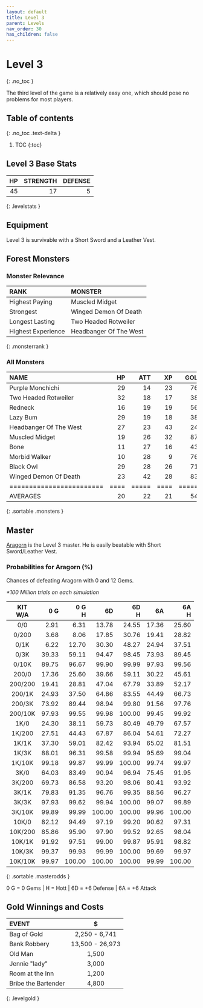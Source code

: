 ```yaml
---
layout: default
title: Level 3
parent: Levels
nav_order: 30
has_children: false
---
```

# Level 3
{: .no_toc }

The third level of the game is a relatively easy one, which should pose no problems for most players.

## Table of contents
{: .no_toc .text-delta }

1. TOC
{:toc}

## Level 3 Base Stats

| HP | STRENGTH | DEFENSE |
|---:|---------:|--------:|
| 45 |       17 |       5 |
{: .levelstats }
  
## Equipment

Level 3 is survivable with a Short Sword and a Leather Vest.

## Forest Monsters

### Monster Relevance

| RANK               | MONSTER                |
|:-------------------|:-----------------------|
| Highest Paying     | Muscled Midget         |
| Strongest          | Winged Demon Of Death  |
| Longest Lasting    | Two Headed Rotweiler   |
| Highest Experience | Headbanger Of The West |
{: .monsterrank }
  
### All Monsters

| NAME                   | HP | ATT | XP | GOLD | RARE | WEAPON                | 
|:-----------------------|---:|----:|---:|-----:|:-----|:----------------------|
| Purple Monchichi       | 29 |  14 | 23 |  763 | No   | Continuous Whining    | 
| Two Headed Rotweiler   | 32 |  18 | 17 |  384 | No   | Twin Barking          | 
| Redneck                | 16 |  19 | 19 |  563 | No   | Awful Country Slang   | 
| Lazy Bum               | 29 |  19 | 18 |  380 | No   | Unwashed Body Odor    | 
| Headbanger Of The West | 27 |  23 | 43 |  245 | No   | Ear Shattering Noises | 
| Muscled Midget         | 19 |  26 | 32 |  870 | No   | Low Punch             | 
| Bone                   | 11 |  27 | 16 |  432 | No   | Terrible Smoke Smell  | 
| Morbid Walker          | 10 |  28 |  9 |  764 | No   | Endless Walking       | 
| Black Owl              | 29 |  28 | 26 |  711 | No   | Hooked Beak           | 
| Winged Demon Of Death  | 23 |  42 | 28 |  830 | No   | Red Glare             | 
|========================|====|=====|====|======|======|=======================|
| AVERAGES               | 20 |  22 | 21 |  540 |      |                       | 
{: .sortable .monsters }
  
## Master

[Aragorn](/lord/masters/aragorn/) is the Level 3 master. He is easily beatable with Short Sword/Leather Vest.

### Probabilities for Aragorn (%)

Chances of defeating Aragorn with 0 and 12 Gems.

<span class="oddsinfo">*\*100 Million trials on each simulation*</span>

| KIT<br>W/A | 0 G<br> | 0 G<br>H | 6D<br> | 6D<br>H | 6A<br> | 6A<br>H |
|:----------:|--------:|---------:|-------:|--------:|-------:|--------:|
| 0/0        |    2.91 |     6.31 |  13.78 |   24.55 |  17.36 |   25.60 |
| 0/200      |    3.68 |     8.06 |  17.85 |   30.76 |  19.41 |   28.82 |
| 0/1K       |    6.22 |    12.70 |  30.30 |   48.27 |  24.94 |   37.51 |
| 0/3K       |   39.33 |    59.11 |  94.47 |   98.45 |  73.93 |   89.45 |
| 0/10K      |   89.75 |    96.67 |  99.90 |   99.99 |  97.93 |   99.56 |
| 200/0      |   17.36 |    25.60 |  39.66 |   59.11 |  30.22 |   45.61 |
| 200/200    |   19.41 |    28.81 |  47.04 |   67.79 |  33.89 |   52.17 |
| 200/1K     |   24.93 |    37.50 |  64.86 |   83.55 |  44.49 |   66.73 |
| 200/3K     |   73.92 |    89.44 |  98.94 |   99.80 |  91.56 |   97.76 |
| 200/10K    |   97.93 |    99.55 |  99.98 |  100.00 |  99.45 |   99.92 |
| 1K/0       |   24.30 |    38.11 |  59.73 |   80.49 |  49.79 |   67.57 |
| 1K/200     |   27.51 |    44.43 |  67.87 |   86.04 |  54.61 |   72.27 |
| 1K/1K      |   37.30 |    59.01 |  82.42 |   93.94 |  65.02 |   81.51 |
| 1K/3K      |   88.01 |    96.31 |  99.58 |   99.94 |  95.69 |   99.04 |
| 1K/10K     |   99.18 |    99.87 |  99.99 |  100.00 |  99.74 |   99.97 |
| 3K/0       |   64.03 |    83.49 |  90.94 |   96.94 |  75.45 |   91.95 |
| 3K/200     |   69.73 |    86.58 |  93.20 |   98.06 |  80.41 |   93.92 |
| 3K/1K      |   79.83 |    91.35 |  96.76 |   99.35 |  88.56 |   96.27 |
| 3K/3K      |   97.93 |    99.62 |  99.94 |  100.00 |  99.07 |   99.89 |
| 3K/10K     |   99.89 |    99.99 | 100.00 |  100.00 |  99.96 |  100.00 |
| 10K/0      |   82.12 |    94.49 |  97.19 |   99.20 |  90.62 |   97.31 |
| 10K/200    |   85.86 |    95.90 |  97.90 |   99.52 |  92.65 |   98.04 |
| 10K/1K     |   91.92 |    97.51 |  99.00 |   99.87 |  95.91 |   98.82 |
| 10K/3K     |   99.37 |    99.93 |  99.99 |  100.00 |  99.69 |   99.97 |
| 10K/10K    |   99.97 |   100.00 | 100.00 |  100.00 |  99.99 |  100.00 |
{: .sortable .masterodds }
  
<span class="table-footer">0 G = 0 Gems | H = Hott | 6D = +6 Defense | 6A = +6 Attack</span>

## Gold Winnings and Costs

| EVENT               | $               |
|:--------------------|:---------------:|
| Bag of Gold         | 2,250 - 6,741   |
| Bank Robbery        | 13,500 - 26,973 |
| Old Man             | 1,500           |
| Jennie "lady"       | 3,000           |
| Room at the Inn     | 1,200           |
| Bribe the Bartender | 4,800           |
{: .levelgold }
  

